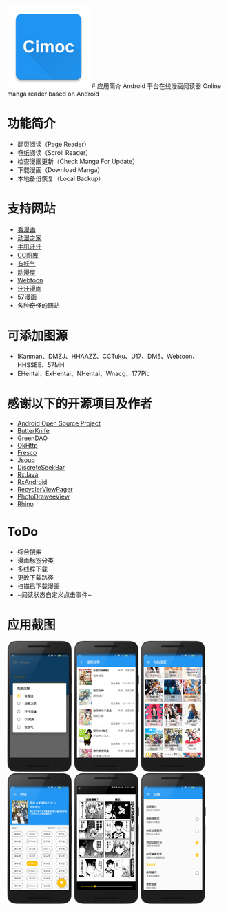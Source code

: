 <img src="./screenshot/icon.png">  
# 应用简介
Android 平台在线漫画阅读器  
Online manga reader based on Android

# 功能简介
- 翻页阅读（Page Reader）
- 卷纸阅读（Scroll Reader）
- 检查漫画更新（Check Manga For Update）
- 下载漫画（Download Manga）
- 本地备份恢复（Local Backup）

# 支持网站
- [看漫画](http://m.ikanman.com)
- [动漫之家](http://m.dmzj.com)
- [手机汗汗](http://hhaazz.com)
- [CC图库](http://m.tuku.cc)
- [有妖气](http://www.u17.com)
- [动漫屋](http://www.dm5.com)
- [Webtoon](http://m.webtoons.com)
- [汗汗漫画](http://hhssee.com)
- [57漫画](http://m.57mh.com)
- ~~各种奇怪的网站~~

# 可添加图源
- IKanman、DMZJ、HHAAZZ、CCTuku、U17、DM5、Webtoon、HHSSEE、57MH
- EHentai、ExHentai、NHentai、Wnacg、177Pic

# 感谢以下的开源项目及作者
- [Android Open Source Project](http://source.android.com/)
- [ButterKnife](http://jakewharton.github.io/butterknife/)
- [GreenDAO](http://greenrobot.org/greendao/)
- [OkHttp](http://square.github.io/okhttp/)
- [Fresco](http://frescolib.org/)
- [Jsoup](https://jsoup.org/)
- [DiscreteSeekBar](https://github.com/AnderWeb/discreteSeekBar)
- [RxJava](https://github.com/ReactiveX/RxJava)
- [RxAndroid](https://github.com/ReactiveX/RxAndroid)
- [RecyclerViewPager](https://github.com/lsjwzh/RecyclerViewPager)
- [PhotoDraweeView](https://github.com/ongakuer/PhotoDraweeView)
- [Rhino](https://www.mozilla.org/rhino/)

# ToDo
- ~~综合搜索~~
- 漫画标签分类
- 多线程下载
- 更改下载路径
- 扫描已下载漫画
- ~阅读状态自定义点击事件~

# 应用截图
<img src="./screenshot/01.png" width="30%" height="30%">
<img src="./screenshot/02.png" width="30%" height="30%">
<img src="./screenshot/03.png" width="30%" height="30%">
<img src="./screenshot/04.png" width="30%" height="30%">
<img src="./screenshot/05.png" width="30%" height="30%">
<img src="./screenshot/06.png" width="30%" height="30%">